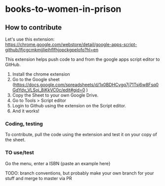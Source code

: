 # books-to-women-in-prison

## How to contribute
Let's use this extension: https://chrome.google.com/webstore/detail/google-apps-script-github/lfjcgcmkmjjlieihflfhjopckgpelofo?hl=en

This extension helps push code to and from the google apps script editor to GitHub.
1. Install the chrome extension
1. Go to the Google sheet (https://docs.google.com/spreadsheets/d/1x0BDHCvgq7j71Tsj6w8Fsq0GdYdv_VLSoj_8iKkVC0c/edit#gid=0 )
1. Copy the Sheet to your own Google Drive.
1. Go to Tools > Script editor
1. Login to Github using the extension on the Script editor.
1. And it works!

### Coding, testing
To contribute, pull the code using the extension and test it on your copy of the sheet.

### TO use/test
Go the menu, enter a ISBN {paste an example here}

TODO: branch conventions, but probably make your own branch for your stuff and merge to master via PR
